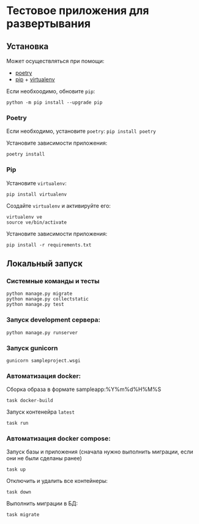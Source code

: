 # Тестовое приложения для развертывания 

## Установка

Может осуществляться при помощи:
- [poetry](https://python-poetry.org)
- [pip](https://pip.pypa.io/en/stable/) + [virtualenv](https://virtualenv.pypa.io/en/latest/)


Если необхоодимо, обновите `pip`:
```shell
python -m pip install --upgrade pip
```

### Poetry

Если необходимо, установите `poetry`:
`pip install poetry`

Установите зависимости приложения:
```shell
poetry install
```

### Pip

Установите `virtualenv`:
```shell
pip install virtualenv
```

Создайте `virtualenv` и активируйте его:
```shell
virtualenv ve
source ve/bin/activate
```

Установите зависимости приложения:
```shell
pip install -r requirements.txt
```



## Локальный запуск

### Системные команды и тесты
```shell
python manage.py migrate
python manage.py collectstatic
python manage.py test
```

### Запуск development сервера:
```shell
python manage.py runserver
```

### Запуск gunicorn

```shell
gunicorn sampleproject.wsgi
```

### Автоматизация docker:
Сборка образа в формате sampleapp:%Y%m%d%H%M%S
```shell
task docker-build
```

Запуск контенейра `latest`
```shell
task run
```

### Автоматизация docker compose:
Запуск базы и приложения 
(сначала нужно выполнить миграции, если они не были сделаны ранее)
```shell
task up
```
Отключить и удалить все контейнеры:
```shell
task down
```
Выполнить миграции в БД:
```shell
task migrate
```
